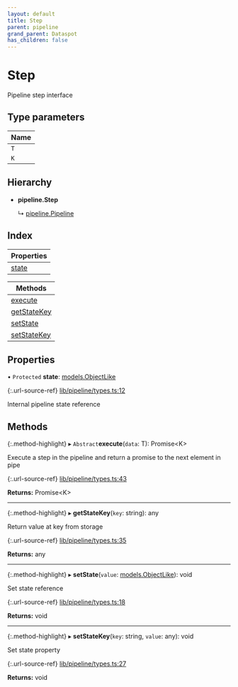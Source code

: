 ```yaml
---
layout: default
title: Step
parent: pipeline
grand_parent: Dataspot
has_children: false
---
```


# Step

Pipeline step interface

## Type parameters

Name |
------ |
`T` |
`K` |

## Hierarchy

* **pipeline.Step**

  ↳ [pipeline.Pipeline](/docs/classes/pipeline_pipeline)

## Index

| Properties |
|-----------|
| [state](#state) |

| Methods |
|-----------|
| [execute](#execute) |
| [getStateKey](#getstatekey) |
| [setState](#setstate) |
| [setStateKey](#setstatekey) |

## Properties

• `Protected` **state**: [models.ObjectLike](/docs/classes/../interfaces/models_objectlike)

{:.url-source-ref}
[lib/pipeline/types.ts:12](https://github.com/ascentcore/dataspot/blob/b02167c/lib/pipeline/types.ts#L12)

Internal pipeline state reference

## Methods

{:.method-highlight}
▸ `Abstract`**execute**(`data`: T): Promise\<K>

Execute a step in the pipeline and return a promise to the next element in pipe

{:.url-source-ref}
[lib/pipeline/types.ts:43](https://github.com/ascentcore/dataspot/blob/b02167c/lib/pipeline/types.ts#L43)

**Returns:** Promise\<K>

___

{:.method-highlight}
▸ **getStateKey**(`key`: string): any

Return value at key from storage

{:.url-source-ref}
[lib/pipeline/types.ts:35](https://github.com/ascentcore/dataspot/blob/b02167c/lib/pipeline/types.ts#L35)

**Returns:** any

___

{:.method-highlight}
▸ **setState**(`value`: [models.ObjectLike](/docs/classes/../interfaces/models_objectlike)): void

Set state reference

{:.url-source-ref}
[lib/pipeline/types.ts:18](https://github.com/ascentcore/dataspot/blob/b02167c/lib/pipeline/types.ts#L18)

**Returns:** void

___

{:.method-highlight}
▸ **setStateKey**(`key`: string, `value`: any): void

Set state property

{:.url-source-ref}
[lib/pipeline/types.ts:27](https://github.com/ascentcore/dataspot/blob/b02167c/lib/pipeline/types.ts#L27)

**Returns:** void
